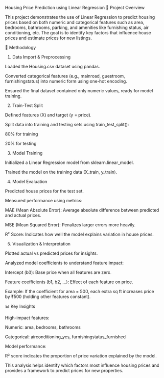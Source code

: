 Housing Price Prediction using Linear Regression
📌 Project Overview

This project demonstrates the use of Linear Regression to predict housing prices based on both numeric and categorical features such as area, bedrooms, bathrooms, parking, and amenities like furnishing status, air conditioning, etc. The goal is to identify key factors that influence house prices and estimate prices for new listings.

🚀 Methodology
1. Data Import & Preprocessing

Loaded the Housing.csv dataset using pandas.

Converted categorical features (e.g., mainroad, guestroom, furnishingstatus) into numeric form using one-hot encoding.

Ensured the final dataset contained only numeric values, ready for model training.

2. Train-Test Split

Defined features (X) and target (y = price).

Split data into training and testing sets using train_test_split():

80% for training

20% for testing

3. Model Training

Initialized a Linear Regression model from sklearn.linear_model.

Trained the model on the training data (X_train, y_train).

4. Model Evaluation

Predicted house prices for the test set.

Measured performance using metrics:

MAE (Mean Absolute Error): Average absolute difference between predicted and actual prices.

MSE (Mean Squared Error): Penalizes larger errors more heavily.

R² Score: Indicates how well the model explains variation in house prices.

5. Visualization & Interpretation

Plotted actual vs predicted prices for insights.

Analyzed model coefficients to understand feature impact:

Intercept (b0): Base price when all features are zero.

Feature coefficients (b1, b2, …): Effect of each feature on price.

Example: If the coefficient for area = 500, each extra sq ft increases price by ₹500 (holding other features constant).

📊 Key Insights

High-impact features:

Numeric: area, bedrooms, bathrooms

Categorical: airconditioning_yes, furnishingstatus_furnished

Model performance:

R² score indicates the proportion of price variation explained by the model.

This analysis helps identify which factors most influence housing prices and provides a framework to predict prices for new properties.
